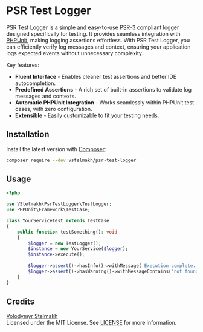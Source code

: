 # PSR Test Logger
PSR Test Logger is a simple and easy-to-use [PSR-3](https://www.php-fig.org/psr/psr-3/) compliant logger designed specifically for testing.
It provides seamless integration with [PHPUnit](https://phpunit.de/), making logging assertions effortless.
With PSR Test Logger, you can efficiently verify log messages and context, ensuring your application logs expected events without unnecessary complexity.

Key features:
- **Fluent Interface** - Enables cleaner test assertions and better IDE autocompletion.
- **Predefined Assertions** - A rich set of built-in assertions to validate log messages and contexts.
- **Automatic PHPUnit Integration** - Works seamlessly within PHPUnit test cases, with zero configuration.
- **Extensible** - Easily customizable to fit your testing needs.

## Installation
Install the latest version with [Composer](https://getcomposer.org/):
```bash
composer require --dev vstelmakh/psr-test-logger
```

## Usage
```php
<?php

use VStelmakh\PsrTestLogger\TestLogger;
use PHPUnit\Framework\TestCase;

class YourServiceTest extends TestCase
{
    public function testSomething(): void
    {
        $logger = new TestLogger();
        $instance = new YourService($logger);
        $instance->execute();
        
        $logger->assert()->hasInfo()->withMessage('Execution complete.');
        $logger->assert()->hasWarning()->withMessageContains('not found')->withContextContains('id', 1);
    }
}
```

## Credits
[Volodymyr Stelmakh](https://github.com/vstelmakh)  
Licensed under the MIT License. See [LICENSE](LICENSE) for more information.  
